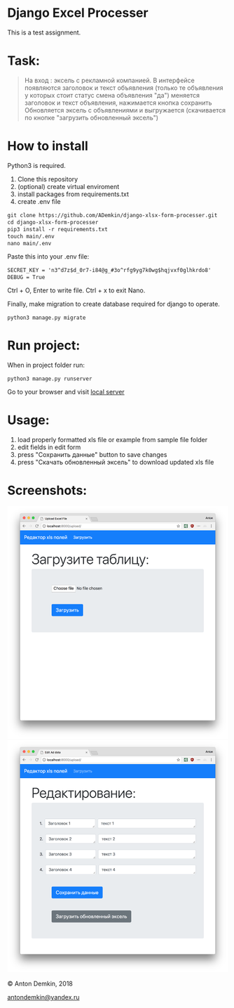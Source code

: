 Django Excel Processer
=

This is a test assignment.

# Task:
>На вход : эксель с рекламной компанией.
 В интерфейсе появляются заголовок и текст объявления (только те объявления у которых стоит статус смена объявления "да")
 меняется заголовок и текст объявления, нажимается кнопка сохранить
 Обновляется эксель с объявлениями и выгружается (скачивается по кнопке "загрузить обновленный эксель")


# How to install

Python3 is required.

1. Clone this repository
2. (optional) create virtual enviroment
3. install packages from requirements.txt
4. create .env file

```
git clone https://github.com/ADemkin/django-xlsx-form-processer.git
cd django-xlsx-form-processer
pip3 install -r requirements.txt
touch main/.env
nano main/.env
```

Paste this into your .env file: 
```
SECRET_KEY = 'n3^d7z$d_0r7-i84@g_#3o^rfg9yg7k0wg$hqjvxf0glhkrdo8'
DEBUG = True
```
Ctrl + O, Enter to write file. Ctrl + x to exit Nano.

Finally, make migration to create database required for django to operate.
```
python3 manage.py migrate
```

# Run project:
When in project folder run:
```
python3 manage.py runserver
```
Go to your browser and visit [local server](http://127.0.0.1:8000/)

# Usage:
1. load properly formatted xls file or example from sample file folder
2. edit fields in edit form
3. press "Сохранить данные" button to save changes
4. press "Скачать обновленный эксель" to download updated xls file

# Screenshots:

![1](https://github.com/ADemkin/django-xlsx-form-processer/raw/master/screenshots/1.png)
![2](https://github.com/ADemkin/django-xlsx-form-processer/raw/master/screenshots/2.png)

&copy; Anton Demkin, 2018

antondemkin@yandex.ru

